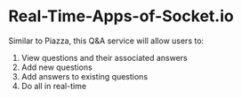 # Real-Time-Apps-of-Socket.io

Similar to Piazza, this Q&A service will allow users to:

1. View questions and their associated answers
2. Add new questions
3. Add answers to existing questions
4. Do all in real-time
